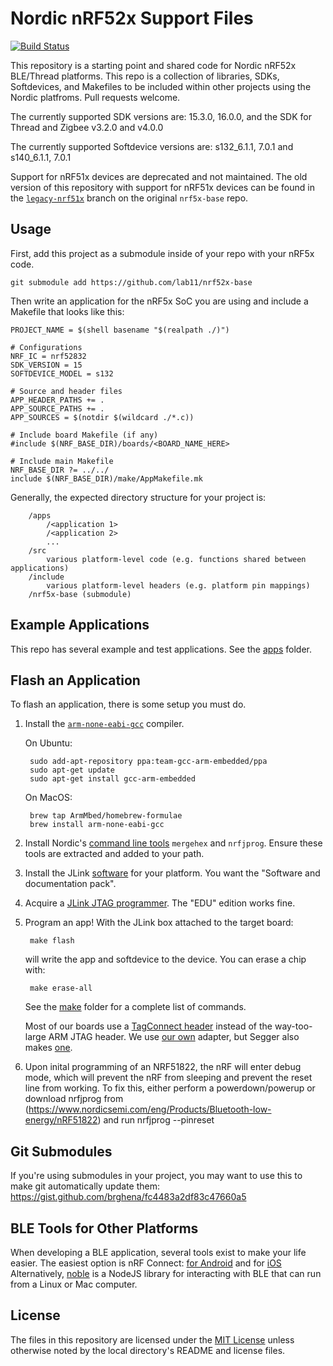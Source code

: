 Nordic nRF52x Support Files
==========================
[![Build Status](https://travis-ci.com/lab11/nrf52x-base.svg?branch=master)](https://travis-ci.com/lab11/nrf52x-base)

This repository is a starting point and shared code for Nordic nRF52x BLE/Thread platforms. This repo is
a collection of libraries, SDKs, Softdevices, and Makefiles to be included
within other projects using the Nordic platfroms. Pull requests welcome.

The currently supported SDK versions are: 15.3.0, 16.0.0, and the SDK for Thread and Zigbee v3.2.0 and v4.0.0

The currently supported Softdevice versions are:
s132_6.1.1, 7.0.1 and s140_6.1.1, 7.0.1

Support for nRF51x devices are deprecated and not maintained. The old version
of this repository with support for nRF51x devices can be found in the
[`legacy-nrf51x`](https://github.com/lab11/nrf5x-base/tree/legacy-nrf51x)
branch on the original `nrf5x-base` repo.

Usage
-----

First, add this project as a submodule inside of your repo with your
nRF5x code.

    git submodule add https://github.com/lab11/nrf52x-base

Then write an application for the nRF5x SoC you are using and include
a Makefile that looks like this:

```make
PROJECT_NAME = $(shell basename "$(realpath ./)")

# Configurations
NRF_IC = nrf52832
SDK_VERSION = 15
SOFTDEVICE_MODEL = s132

# Source and header files
APP_HEADER_PATHS += .
APP_SOURCE_PATHS += .
APP_SOURCES = $(notdir $(wildcard ./*.c))

# Include board Makefile (if any)
#include $(NRF_BASE_DIR)/boards/<BOARD_NAME_HERE>

# Include main Makefile
NRF_BASE_DIR ?= ../../
include $(NRF_BASE_DIR)/make/AppMakefile.mk
```

Generally, the expected directory structure for your project is:
```
    /apps
        /<application 1>
        /<application 2>
        ...
    /src
        various platform-level code (e.g. functions shared between applications)
    /include
        various platform-level headers (e.g. platform pin mappings)
    /nrf5x-base (submodule)
```

Example Applications
--------------------

This repo has several example and test applications. See the
[apps](https://github.com/lab11/nrf5x-base/tree/master/apps)
folder.

Flash an Application
--------------------

To flash an application, there is some setup
you must do.

1. Install the [`arm-none-eabi-gcc`](https://launchpad.net/gcc-arm-embedded) compiler.

    On Ubuntu:

        sudo add-apt-repository ppa:team-gcc-arm-embedded/ppa
        sudo apt-get update
        sudo apt-get install gcc-arm-embedded

    On MacOS:

        brew tap ArmMbed/homebrew-formulae
        brew install arm-none-eabi-gcc

2. Install Nordic's [command line
   tools](https://infocenter.nordicsemi.com/index.jsp?topic=%2Fug_nrf5x_cltools%2FUG%2Fcltools%2Fnrf5x_installation.html)
   `mergehex` and `nrfjprog`. Ensure these tools are extracted and added to your path.

3. Install the JLink [software](https://www.segger.com/jlink-software.html)
for your platform. You want the "Software and documentation pack".

4. Acquire a [JLink JTAG programmer](https://www.segger.com/jlink-general-info.html).
The "EDU" edition works fine.

5. Program an app! With the JLink box attached to the target board:

        make flash

    will write the app and softdevice to the device. You can erase
    a chip with:

        make erase-all

    See the [make](https://github.com/lab11/nrf5x-base/tree/master/make) folder
    for a complete list of commands.

    Most of our boards use a [TagConnect header](http://www.tag-connect.com/TC2030-IDC-NL)
    instead of the way-too-large ARM JTAG header. We use [our own](https://github.com/lab11/jtag-tagconnect)
    adapter, but Segger also makes [one](https://www.segger.com/jlink-6-pin-needle-adapter.html).

5. Upon inital programming of an NRF51822, the nRF will enter debug mode, which will prevent the nRF from sleeping and
   prevent the reset line from working. To fix this, either perform a powerdown/powerup or download nrfjprog from
   (https://www.nordicsemi.com/eng/Products/Bluetooth-low-energy/nRF51822) and run nrfjprog --pinreset

Git Submodules
--------------

If you're using submodules in your project, you may want to use this to make
git automatically update them:
https://gist.github.com/brghena/fc4483a2df83c47660a5


BLE Tools for Other Platforms
-----------------

When developing a BLE application, several tools exist to make your life easier.
The easiest option is nRF Connect: [for Android](https://play.google.com/store/apps/details?id=no.nordicsemi.android.mcp&hl=en_US)
and for [iOS](https://apps.apple.com/us/app/nrf-connect/id1054362403)
Alternatively,
[noble](https://github.com/abandonware/noble) is a NodeJS library for interacting with BLE that can run from
a Linux or Mac computer.

License
-------

The files in this repository are licensed under the [MIT License](LICENSE)
unless otherwise noted by the local directory's README and license files.

